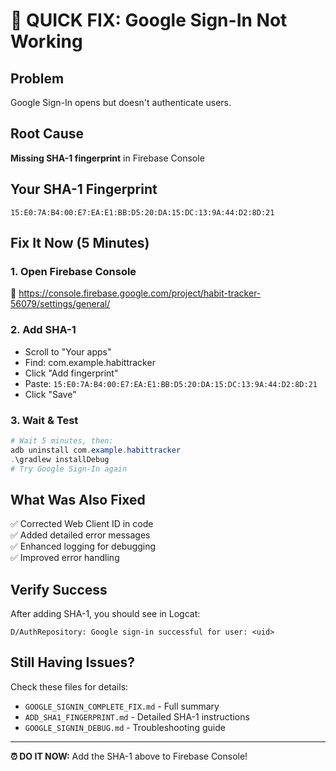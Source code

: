 # 🚨 QUICK FIX: Google Sign-In Not Working

## Problem
Google Sign-In opens but doesn't authenticate users.

## Root Cause
**Missing SHA-1 fingerprint** in Firebase Console

## Your SHA-1 Fingerprint
```
15:E0:7A:B4:00:E7:EA:E1:BB:D5:20:DA:15:DC:13:9A:44:D2:8D:21
```

## Fix It Now (5 Minutes)

### 1. Open Firebase Console
🔗 https://console.firebase.google.com/project/habit-tracker-56079/settings/general/

### 2. Add SHA-1
- Scroll to "Your apps"
- Find: com.example.habittracker
- Click "Add fingerprint"
- Paste: `15:E0:7A:B4:00:E7:EA:E1:BB:D5:20:DA:15:DC:13:9A:44:D2:8D:21`
- Click "Save"

### 3. Wait & Test
```powershell
# Wait 5 minutes, then:
adb uninstall com.example.habittracker
.\gradlew installDebug
# Try Google Sign-In again
```

## What Was Also Fixed

✅ Corrected Web Client ID in code  
✅ Added detailed error messages  
✅ Enhanced logging for debugging  
✅ Improved error handling  

## Verify Success

After adding SHA-1, you should see in Logcat:
```
D/AuthRepository: Google sign-in successful for user: <uid>
```

## Still Having Issues?

Check these files for details:
- `GOOGLE_SIGNIN_COMPLETE_FIX.md` - Full summary
- `ADD_SHA1_FINGERPRINT.md` - Detailed SHA-1 instructions
- `GOOGLE_SIGNIN_DEBUG.md` - Troubleshooting guide

---

**⏰ DO IT NOW:** Add the SHA-1 above to Firebase Console!
